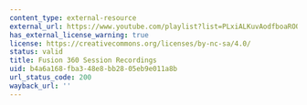 ```yaml
---
content_type: external-resource
external_url: https://www.youtube.com/playlist?list=PLxiALKuvAodfboaROQrveakYydxY2DKEq
has_external_license_warning: true
license: https://creativecommons.org/licenses/by-nc-sa/4.0/
status: valid
title: Fusion 360 Session Recordings
uid: b4a6a168-fba3-48e8-bb28-05eb9e011a8b
url_status_code: 200
wayback_url: ''
---
```

